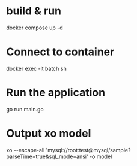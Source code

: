 # build & run
docker compose up -d

# Connect to container
docker exec -it batch sh

# Run the application
go run main.go

# Output xo model
xo --escape-all 'mysql://root:test@mysql/sample?parseTime=true&sql_mode=ansi' -o model